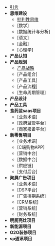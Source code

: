 * [引言](./README.md)
* **思维建设** 
   * [批判性思维](./ppxsw.md)
    * [数学]
    * [数据统计与分析]
    * [语文]
    * [金融]
    * [心理学]
* **产品认知** 
* **产品规划** 
    * [产品战略](./product%20strategy.md)
    * [产品组合] 
    * [产品工具] 
    * [产品流程] 
    * [生命周期管理] 
* **产品设计** 
* **产品工具** 
* **食药监saas项目** 
   * [业务术语] 
   * [政府监管平台] 
   * [商家报备平台] 
* **新零售项目** 
    * [业务术语] 
    * [C端购物APP] 
    * [营销中台]
    * [数据中台] 
    * [供应链]
    * [支付后台]   
* **聚屏广告项目** 
    * [业务术语] 
    * [DSP平台] 
    * [广告排期系统] 
    * [CRM系统] 
    * [营销系统] 
    * [财务系统] 
* **明厨亮灶项目** 
* **新能源项目** 
* **O2O装修项目** 
* **sp通讯项目** 